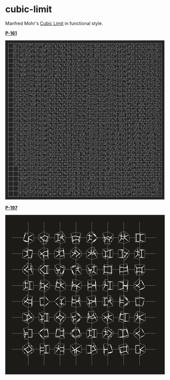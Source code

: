 # cubic-limit

Manfred Mohr's [Cubic Limit](http://www.emohr.com/paris-1975/catalog/layoutcatalog75.html) in functional style.

**[P-161](http://www.emohr.com/mohr_cube1_161.html)**

![p161](./p161.png)

**[P-197](http://www.emohr.com/mohr_cube2_197k.html)**

![p197](./p197.png)
